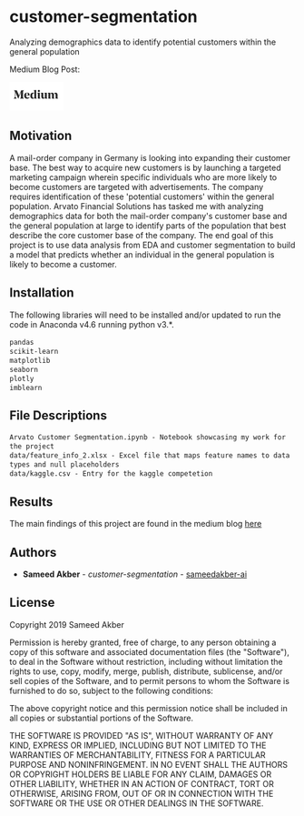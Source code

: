# customer-segmentation

Analyzing demographics data to identify potential customers within the general population

Medium Blog Post:

[![Medium Blog Post](images/medium.png "blog post")](https://medium.com/@sameedakber.ai/customer-segmentation-report-for-arvato-financial-solutions-business-intelligence-from-36be5b71f480)

## Motivation

A mail-order company in Germany is looking into expanding their customer base. The best way to acquire new customers is by launching a targeted marketing campaign wherein specific individuals who are more likely to become customers are targeted with advertisements. The company requires identification of these 'potential customers' within the general population. Arvato Financial Solutions has tasked me with analyzing demographics data for both the mail-order company's customer base and the general population at large to identify parts of the population that best describe the core customer base of the company. The end goal of this project is to use data analysis from EDA and customer segmentation to build a model that predicts whether an individual in the general population is likely to become a customer.


## Installation

The following libraries will need to be installed and/or updated to run the code in Anaconda v4.6 running python v3.*.

```
pandas
scikit-learn
matplotlib
seaborn
plotly
imblearn
```

## File Descriptions

```
Arvato Customer Segmentation.ipynb - Notebook showcasing my work for the project
data/feature_info_2.xlsx - Excel file that maps feature names to data types and null placeholders
data/kaggle.csv - Entry for the kaggle competetion
```

## Results

The main findings of this project are found in the medium blog [here](https://medium.com/@sameedakber.ai/customer-segmentation-report-for-arvato-financial-solutions-business-intelligence-from-36be5b71f480)


## Authors

* **Sameed Akber** - *customer-segmentation* - [sameedakber-ai](https://github.com/sameedakber-ai)

## License

Copyright 2019 Sameed Akber

Permission is hereby granted, free of charge, to any person obtaining a copy of this software and associated
documentation files (the "Software"), to deal in the Software without restriction, including without
limitation the rights to use, copy, modify, merge, publish, distribute, sublicense, and/or sell copies of
the Software, and to permit persons to whom the Software is furnished to do so, subject to the following
conditions:

The above copyright notice and this permission notice shall be included in all copies or substantial
portions of the Software.

THE SOFTWARE IS PROVIDED "AS IS", WITHOUT WARRANTY OF ANY KIND, EXPRESS OR IMPLIED, INCLUDING BUT NOT
LIMITED TO THE WARRANTIES OF MERCHANTABILITY, FITNESS FOR A PARTICULAR PURPOSE AND NONINFRINGEMENT. IN NO
EVENT SHALL THE AUTHORS OR COPYRIGHT HOLDERS BE LIABLE FOR ANY CLAIM, DAMAGES OR OTHER LIABILITY, WHETHER
IN AN ACTION OF CONTRACT, TORT OR OTHERWISE, ARISING FROM, OUT OF OR IN CONNECTION WITH THE SOFTWARE OR THE
USE OR OTHER DEALINGS IN THE SOFTWARE.

